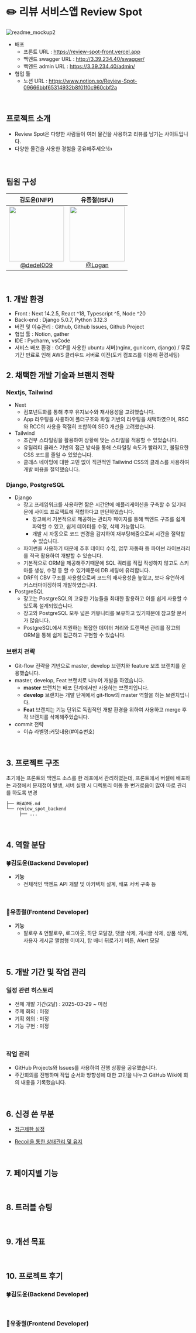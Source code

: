 # ✏️ 리뷰 서비스앱 Review Spot

![readme_mockup2](https://github.com/dedel009/review-spot/blob/master/title_image.jpg?raw=true)

- 배포
  - 프론트 URL : https://review-spot-front.vercel.app
  - 백엔드 swagger URL : http://3.39.234.40/swagger/
  - 백엔드 admin URL : https://3.39.234.40/admin/
- 협업 툴
  - 노션 URL : https://www.notion.so/Review-Spot-09666bbf65314932b8f01f0c960cbf2a
    

<br>

## 프로젝트 소개

- Review Spot은 다양한 사람들이 여러 물건을 사용하고 리뷰를 남기는 사이트입니다.
- 다양한 물건을 사용한 경험을 공유해주세요!👍

<br>

## 팀원 구성

<div align="center">

|                                                           **김도윤(INFP)**                                                            |                                           **유종철(ISFJ)**                                                                        |
| :-----------------------------------------------------------------------------------------------------------------------------------: | :-------------------------------------------------------------------------------------------------------------------------------: |
| [<img src="https://avatars.githubusercontent.com/u/57212041?v=4" height=150 width=150> <br/> @dedel009](https://github.com/dedel009/) | [<img src="https://avatars.githubusercontent.com/u/51194504?v=4" height=150 width=150> <br/> @Logan](https://github.com/whdcjf96) |

</div>

<br>

## 1. 개발 환경

- Front : Next 14.2.5, React ^18, Typescript ^5, Node ^20
- Back-end : Django 5.0.7, Python 3.12.3
- 버전 및 이슈관리 : Github, Github Issues, Github Project
- 협업 툴 : Notion, gather
- IDE : Pycharm, vsCode
- 서비스 배포 환경 : GCP를 사용한 ubuntu 서버(nginx, gunicorn, django) / 무료 기간 만료로 인해 AWS 클라우드 서버로 이전(도커 컴포즈를 이용해 환경세팅)
  <br>

## 2. 채택한 개발 기술과 브랜치 전략

### Nextjs, Tailwind

- Next
  - 컴포넌트화를 통해 추후 유지보수와 재사용성을 고려했습니다.
  - App 라우팅을 사용하여 폴더구조와 파일 기반의 라우팅을 채택하였으며, RSC와 RCC의 사용을 적절히 조합하여 SEO 개선을 고려했습니다.
- Tailwind
  - 조건부 스타일링을 활용하여 상황에 맞는 스타일을 적용할 수 있었습니다.
  - 유틸리티 클래스 기반의 접근 방식을 통해 스타일링 속도가 빨라지고, 불필요한 CSS 코드를 줄일 수 있었습니다.
  - 클래스 네이밍에 대한 고민 없이 직관적인 Tailwind CSS의 클래스를 사용하여 개발 비용을 절약했습니다.

### Django, PostgreSQL

- Django
  - 장고 프레임워크를 사용하면 짧은 시간안에 애플리케이션을 구축할 수 있기때문에 사이드 프로젝트에 적합하다고 판단하였습니다.
    - 장고에서 기본적으로 제공하는 관리자 페이지를 통해 백엔드 구조를 쉽게 파악할 수 있고, 쉽게 데이터를 수정, 삭제 가능합니다.
    - 개발 시 자동으로 코드 변경을 감지하여 재부팅해줌으로써 시간을 절약할 수 있습니다.
  - 파이썬을 사용하기 때문에 추후 데이터 수집, 업무 자동화 등 파이썬 라이브러리를 적극 활용하여 개발할 수 있습니다.
  - 기본적으로 ORM을 제공해주기때문에 SQL 쿼리를 직접 작성하지 않고도 스키마를 생성, 수정 등 할 수 있기때문에 DB 세팅에 유리합니다.
  - DRF의 CBV 구조를 사용함으로써 코드의 재사용성을 높였고, 보다 유연하게 커스터마이징하여 개발하였습니다.
- PostgreSQL
  - 장고는 PostgreSQL의 고유한 기능들을 최대한 활용하고 이를 쉽게 사용할 수 있도록 설계되었습니다.
  - 장고와 PostgreSQL 모두 넓은 커뮤니티를 보유하고 있기때문에 참고할 문서가 많습니다.
  - PostgreSQL에서 지원하는 복잡한 데이터 처리와 트랜잭션 관리를 장고의 ORM을 통해 쉽게 접근하고 구현할 수 있습니다.

### 브랜치 전략

- Git-flow 전략을 기반으로 master, develop 브랜치와 feature 보조 브랜치를 운용했습니다.
- master, develop, Feat 브랜치로 나누어 개발을 하였습니다.
  - **master** 브랜치는 배포 단계에서만 사용하는 브랜치입니다.
  - **develop** 브랜치는 개발 단계에서 git-flow의 master 역할을 하는 브랜치입니다.
  - **Feat** 브랜치는 기능 단위로 독립적인 개발 환경을 위하여 사용하고 merge 후 각 브랜치를 삭제해주었습니다.
- commit 전략
  - 이슈 라벨명:커밋내용(#이슈번호)

<br>

## 3. 프로젝트 구조
초기에는 프론트와 백엔드 소스를 한 레포에서 관리하였는데, 프론트에서 버셀에 배포하는 과정에서 문제점이 발생, 서버 실행 시 디렉토리 이동 등 번거로움이 많아 따로 관리를 하도록 변경
```
├── README.md
└── review_spot_backend
     ├── ...

```

<br>

## 4. 역할 분담

### 🍀김도윤(Backend Developer)

- **기능**
  - 전체적인 백엔드 API 개발 및 아키텍처 설계, 배포 서버 구축 등

<br>

### 💪유종철(Frontend Developer)

- **기능**
  - 팔로우 & 언팔로우, 로그아웃, 하단 모달창, 댓글 삭제, 게시글 삭제, 상품 삭제, 사용자 게시글 앨범형 이미지, 탑 배너 뒤로가기 버튼, Alert 모달

<br>

## 5. 개발 기간 및 작업 관리

### 일정 관련 히스토리

- 전체 개발 기간(2달) : 2025-03-29 ~ 미정
- 주제 회의 : 미정
- 기획 회의 : 미정
- 기능 구현 : 미정

<br>

### 작업 관리

- GitHub Projects와 Issues를 사용하여 진행 상황을 공유했습니다.
- 주간회의를 진행하며 작업 순서와 방향성에 대한 고민을 나누고 GitHub Wiki에 회의 내용을 기록했습니다.

<br>

## 6. 신경 쓴 부분

- [접근제한 설정](https://github.com/likelion-project-README/README/wiki/README-6.%EC%8B%A0%EA%B2%BD-%EC%93%B4-%EB%B6%80%EB%B6%84_%EC%A0%91%EA%B7%BC%EC%A0%9C%ED%95%9C-%EC%84%A4%EC%A0%95)

- [Recoil을 통한 상태관리 및 유지](https://github.com/likelion-project-README/README/wiki/README-6.%EC%8B%A0%EA%B2%BD-%EC%93%B4-%EB%B6%80%EB%B6%84_Recoil%EC%9D%84-%ED%86%B5%ED%95%9C-%EC%83%81%ED%83%9C%EA%B4%80%EB%A6%AC-%EB%B0%8F-%EC%9C%A0%EC%A7%80)

<br>

## 7. 페이지별 기능

<br>

## 8. 트러블 슈팅

<br>

## 9. 개선 목표

<br>

## 10. 프로젝트 후기

### 🍀김도윤(Backend Developer)

<br>

### 💪유종철(Frontend Developer)
